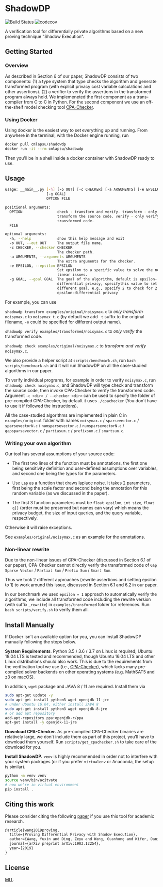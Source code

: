# ShadowDP

[![Build Status](https://travis-ci.com/yxwangcs/shadowdp.svg?token=6D8zTzZr7SPui6PzhT2a&branch=master)](https://travis-ci.com/yxwangcs/shadowdp) [![codecov](https://codecov.io/gh/yxwangcs/shadowdp/branch/master/graph/badge.svg?token=ZrKPNQCjub)](https://codecov.io/gh/yxwangcs/shadowdp)

A verification tool for differentially private algorithms based on a new proving technique "Shadow Execution".

## Getting Started
### Overview
As described in Section 6 of our paper, ShadowDP consists of two components: (1) a type system that type checks the algorithm and generate transformed program (with explicit privacy cost variable calculations and other assertions). (2) a verifier to verify the assertions in the transformed program always hold. We implemeneted the first component as a trans-compiler from C to C in Python. For the second component we use an off-the-shelf model checking tool [CPA-Checker](https://cpachecker.sosy-lab.org/).

### Using Docker

Using docker is the easiest way to set everything up and running. From anywhere in the terminal, with the Docker engine running, run

```bash
docker pull cmlapsu/shadowdp
docker run -it --rm cmlapsu/shadowdp
```

Then you'll be in a shell inside a docker container with ShadowDP ready to use.

## Usage
```bash
usage: __main__.py [-h] [-o OUT] [-c CHECKER] [-a ARGUMENTS] [-e EPSILON]
                   [-g GOAL]
                   OPTION FILE

positional arguments:
  OPTION                check - transform and verify. transform - only
                        transform the source code. verify - only verify the
                        transformed code.
  FILE

optional arguments:
  -h, --help            show this help message and exit
  -o OUT, --out OUT     The output file name.
  -c CHECKER, --checker CHECKER
                        The checker path.
  -a ARGUMENTS, --arguments ARGUMENTS
                        The extra arguments for the checker.
  -e EPSILON, --epsilon EPSILON
                        Set epsilon to a specific value to solve the non-
                        linear issues.
  -g GOAL, --goal GOAL  The goal of the algorithm, default is epsilon-
                        differential privacy, specifythis value to set
                        different goal. e.g., specify 2 to check for 2 *
                        epsilon-differential privacy
```

For example, you can use 

`shadowdp transform examples/original/noisymax.c` to *only transform* `noisymax.c` to `noisymax_t.c` (by default we add `_t` suffix to the original filename, `-o` could be specified for different output name). 

`shadowdp verify examples/transformed/noisymax.c` to *only verify* the transformed code.

`shadowdp check examples/original/noisymax.c` to *transform and verify* `noisymax.c`.

We also provide a helper script at `scripts/benchmark.sh`, run `bash scripts/benchmark.sh` and it will run ShadowDP on all the case-studied algorithms in our paper.

To verify individual programs, for example in order to verify `noisymax.c`, run `shadowdp check noisymax.c`, and ShadowDP will type check and transform the source code, then invoke CPA-Checker to verify the transformed code. Argument `-c <dir> / --checker <dir>` can be used to specify the folder of pre-compiled CPA-Checker, by default it uses `./cpachecker` (You don't have to use it if followed the instructions).

All the case-studied algorithms are implemented in plain C in `examples/original` folder with names `noisymax.c` / `sparsevector.c` / `sparsevectorN.c` / `numsparsevector.c` / `numsparsevectorN.c` / `gapsparsevector.c` / `partiasum.c` / `prefixsum.c` / `smartsum.c`.

### Writing your own algorithm
Our tool has several assumptions of your source code:

* The first two lines of the function must be annotations, the first one being sensitivity definition and user-defined assumptions over variables, and second one being the types for the parameters.

* Use `Lap` as a function that draws laplace noise. It takes 2 parameters, first being the scale factor and second being the annotation for this random variable (as we discussed in the paper). 

* The first 3 function parameters must be `float epsilon`, `int size`, `float q[]` (order must be preserved but names can vary) which means the privacy budget, the size of input queries, and the query variable, respectively.

Otherwise it will raise exceptions.

See `examples/original/noisymax.c` as an example for the annotations.

### Non-linear rewrite
Due to the non-linear issues of CPA-Checker (discussed in Section 6.1 of our paper), CPA-Checker cannot directly verify the transformed code of `Gap Sparse Vector` / `Partial Sum` / `Prefix Sum` / `Smart Sum`. 

Thus we took 2 different approaches (rewrite assertions and setting epsilon to 1) to work around this issue, discussed in Section 6.1 and 6.2 in our paper. 

In our benchmark we used `epsilon = 1` approach to automatically verify the algorithms, we include all transformed code including the rewrite version (with suffix `_rewrite`) in `examples/transformed` folder for references. Run `bash scripts/verify.sh` to verify them all.

## Install Manually

If Docker isn't an available option for you, you can install ShadowDP manually following the steps below.

**System Requirements**.
Python 3.5 / 3.6 / 3.7 on Linux is required, Ubuntu 18.04 LTS is tested and recommended, though Ubuntu 16.04 LTS and other Linux distributions should also work. This is due to the requirements from the verification tool we use (i.e., [CPA-Checker](https://cpachecker.sosy-lab.org/)), which lacks many pre-compiled solver backends on other operating systems (e.g. MathSAT5 and z3 on macOS). 

In addition, `wget` package and JAVA 8 / 11 are required. Install them via
```bash
sudo apt-get update -y
sudo apt-get install python3 wget openjdk-11-jre
# under Ubuntu 16.04, either install JAVA 8
sudo apt-get install python3 wget openjdk-8-jre
# or add apt repository
add-apt-repository ppa:openjdk-r/ppa
apt-get install -y openjdk-11-jre
```

**Download CPA-Checker.** 
As pre-compiled CPA-Checker binaries are relatively large, we don't include them as part of this project, you'll have to download them yourself. Run `scripts/get_cpachecker.sh` to take care of the download for you.

**Install ShadowDP.**
`venv` is highly recommended in order not to interfere with your system packages (or if you prefer `virtualenv` or Anaconda, the setup is similar).

```bash
python -m venv venv
source venv/bin/acitvate
# now we're in virtual environment
pip install .
```

## Citing this work
Please consider citing the following [paper](https://arxiv.org/pdf/1903.12254.pdf) if you use this tool for academic research.
```tex
@article{wang2019proving,
  title={Proving Differential Privacy with Shadow Execution},
  author={Wang, Yuxin and Ding, Zeyu and Wang, Guanhong and Kifer, Daniel and Zhang, Danfeng},
  journal={arXiv preprint arXiv:1903.12254},
  year={2019}
}
```

## License
[MIT](https://github.com/yxwangcs/shadowdp/blob/master/LICENSE).
